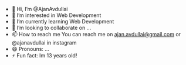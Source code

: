 - 👋 Hi, I’m @AjanAvdullai
- 👀 I’m interested in Web Development
- 🌱 I’m currently learning Web Development
- 💞️ I’m looking to collaborate on ...
- 📫 How to reach me You can reach me on ajan.avdullai@gmail.com or @ajanavdullai in instagram
- 😄 Pronouns: ...
- ⚡ Fun fact: Im 13 years old!

<!---
AjanAvdullai/AjanAvdullai is a ✨ special ✨ repository because its `README.md` (this file) appears on your GitHub profile.
You can click the Preview link to take a look at your changes.
--->
